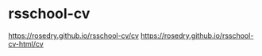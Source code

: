 # rsschool-cv
https://rosedry.github.io/rsschool-cv/cv
https://rosedry.github.io/rsschool-cv-html/cv


